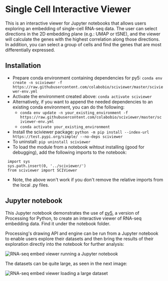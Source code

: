 # Single Cell Interactive Viewer

This is an interactive viewer for Jupyter notebooks that allows users exploring an embedding of single-cell RNA-seq data. The user can select directions in the 2D embedding plane (e.g.: UMAP or tSNE), and the viewer will calculate the genes with the highest correlation along those directions. In addition, you can select a group of cells and find the genes that are most differentially expressed.

## Installation

- Prepare conda environment containing dependencies for py5:
  ```conda env create -n sciviewer -f https://raw.githubusercontent.com/colabobio/sciviewer/master/sciviewer-env.yml```
- Activate the environment created above:
  ```conda activate sciviewer```
- Alternatively, if you want to append the needed dependencies to an existing conda environment, you can do the following:
   -  ```conda env update -n your_existing_environment -f https://raw.githubusercontent.com/colabobio/sciviewer/master/sciviewer-env.yml```
   -  ```conda activate your_existing_environment```
- Install the sciviewer package:
  ```python -m pip install --index-url https://test.pypi.org/simple/ --no-deps sciviewer```
- To uninstall:
  ```pip uninstall sciviewer```
- To load the module from a notebook wihtout installing (good for debugging), add the following imports to the notebook:

```
 import sys
 sys.path.insert(0, '../sciviewer/')
 from sciviewer import SCIViewer
  ```
- Note, the above won't work if you don't remove the relative imports from the local .py files.

## Jupyter notebook

This Jupyter notebook demonstrates the use of [py5](http://py5.ixora.io/), a version of Processing for Python, to create an interactive viewer of RNA-seq embedding data. Find it under the notebook folder.

Processing's drawing API and engine can be run from a Jupyter notebook to enable users explore their datasets and then bring the results of their exploration directly into the notebook for further analysis:

![RNA-seq embed viewer running a Jupyter notebook](extras/images/jupyter_screenshot1.jpg)

The datasets can be quite large, as seen in the next image:

![RNA-seq embed viewer loading a large dataset](extras/images/jupyter_screenshot2.jpg)
